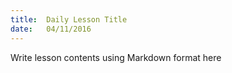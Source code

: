 ```yaml
---
title:  Daily Lesson Title
date:   04/11/2016
---
```


Write lesson contents using Markdown format here